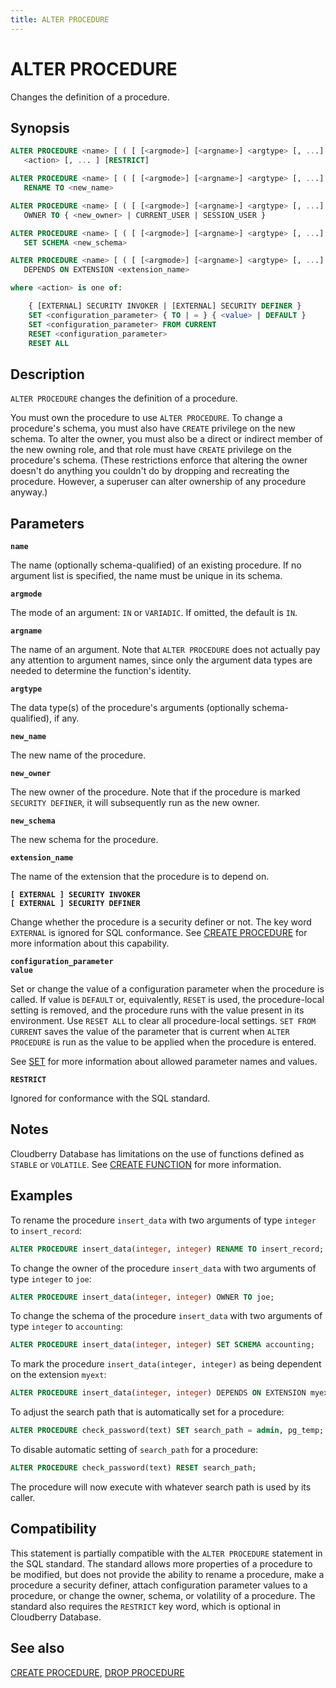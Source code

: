 ```yaml
---
title: ALTER PROCEDURE
---
```


# ALTER PROCEDURE

Changes the definition of a procedure.

## Synopsis

```sql
ALTER PROCEDURE <name> [ ( [ [<argmode>] [<argname>] <argtype> [, ...] ] ) ] 
   <action> [, ... ] [RESTRICT]

ALTER PROCEDURE <name> [ ( [ [<argmode>] [<argname>] <argtype> [, ...] ] ) ]
   RENAME TO <new_name>

ALTER PROCEDURE <name> [ ( [ [<argmode>] [<argname>] <argtype> [, ...] ] ) ]
   OWNER TO { <new_owner> | CURRENT_USER | SESSION_USER }

ALTER PROCEDURE <name> [ ( [ [<argmode>] [<argname>] <argtype> [, ...] ] ) ]
   SET SCHEMA <new_schema>

ALTER PROCEDURE <name> [ ( [ [<argmode>] [<argname>] <argtype> [, ...] ] ) ]
   DEPENDS ON EXTENSION <extension_name>

where <action> is one of:

    { [EXTERNAL] SECURITY INVOKER | [EXTERNAL] SECURITY DEFINER }
    SET <configuration_parameter> { TO | = } { <value> | DEFAULT }
    SET <configuration_parameter> FROM CURRENT
    RESET <configuration_parameter>
    RESET ALL
```

## Description

`ALTER PROCEDURE` changes the definition of a procedure.

You must own the procedure to use `ALTER PROCEDURE`. To change a procedure's schema, you must also have `CREATE` privilege on the new schema. To alter the owner, you must also be a direct or indirect member of the new owning role, and that role must have `CREATE` privilege on the procedure's schema. (These restrictions enforce that altering the owner doesn't do anything you couldn't do by dropping and recreating the procedure. However, a superuser can alter ownership of any procedure anyway.)


## Parameters

**`name`**

The name (optionally schema-qualified) of an existing procedure. If no argument list is specified, the name must be unique in its schema.

**`argmode`**

The mode of an argument: `IN` or `VARIADIC`. If omitted, the default is `IN`.

**`argname`**

The name of an argument. Note that `ALTER PROCEDURE` does not actually pay any attention to argument names, since only the argument data types are needed to determine the function's identity.

**`argtype`**

The data type(s) of the procedure's arguments (optionally schema-qualified), if any.

**`new_name`**

The new name of the procedure.

**`new_owner`**

The new owner of the procedure. Note that if the procedure is marked `SECURITY DEFINER`, it will subsequently run as the new owner.

**`new_schema`**

The new schema for the procedure.

**`extension_name`**

The name of the extension that the procedure is to depend on.

**`[ EXTERNAL ] SECURITY INVOKER`**<br />
**`[ EXTERNAL ] SECURITY DEFINER`**

Change whether the procedure is a security definer or not. The key word `EXTERNAL` is ignored for SQL conformance. See [CREATE PROCEDURE](/docs/sql-stmts/sql-stmt-create-procedure.md) for more information about this capability.

**`configuration_parameter`**<br />
**`value`**

Set or change the value of a configuration parameter when the procedure is called. If value is `DEFAULT` or, equivalently, `RESET` is used, the procedure-local setting is removed, and the procedure runs with the value present in its environment. Use `RESET ALL` to clear all procedure-local settings. `SET FROM CURRENT` saves the value of the parameter that is current when `ALTER PROCEDURE` is run as the value to be applied when the procedure is entered.

See [SET](/docs/sql-stmts/sql-stmt-set.md) for more information about allowed parameter names and values.

**`RESTRICT`**

Ignored for conformance with the SQL standard.

## Notes

Cloudberry Database has limitations on the use of functions defined as `STABLE` or `VOLATILE`. See [CREATE FUNCTION](/docs/sql-stmts/sql-stmt-create-function.md) for more information.

## Examples

To rename the procedure `insert_data` with two arguments of type `integer` to `insert_record`:

```sql
ALTER PROCEDURE insert_data(integer, integer) RENAME TO insert_record;
```

To change the owner of the procedure `insert_data` with two arguments of type `integer` to `joe`:

```sql
ALTER PROCEDURE insert_data(integer, integer) OWNER TO joe;
```

To change the schema of the procedure `insert_data` with two arguments of type `integer` to `accounting`:

```sql
ALTER PROCEDURE insert_data(integer, integer) SET SCHEMA accounting;
```

To mark the procedure `insert_data(integer, integer)` as being dependent on the extension `myext`:

```sql
ALTER PROCEDURE insert_data(integer, integer) DEPENDS ON EXTENSION myext;
```

To adjust the search path that is automatically set for a procedure:

```sql
ALTER PROCEDURE check_password(text) SET search_path = admin, pg_temp;
```

To disable automatic setting of `search_path` for a procedure:

```sql
ALTER PROCEDURE check_password(text) RESET search_path;
```

The procedure will now execute with whatever search path is used by its caller.

## Compatibility

This statement is partially compatible with the `ALTER PROCEDURE` statement in the SQL standard. The standard allows more properties of a procedure to be modified, but does not provide the ability to rename a procedure, make a procedure a security definer, attach configuration parameter values to a procedure, or change the owner, schema, or volatility of a procedure. The standard also requires the `RESTRICT` key word, which is optional in Cloudberry Database.

## See also

[CREATE PROCEDURE](/docs/sql-stmts/sql-stmt-create-procedure.md), [DROP PROCEDURE](/docs/sql-stmts/sql-stmt-drop-procedure.md)
